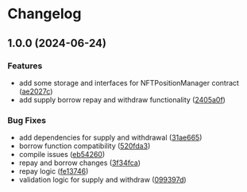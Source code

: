 # Changelog

## 1.0.0 (2024-06-24)


### Features

* add some storage and interfaces for NFTPositionManager contract ([ae2027c](https://github.com/zerolend/zerolend-one/commit/ae2027c699c56fd68879dff85e2180ac90722967))
* add supply borrow repay and withdraw functionality ([2405a0f](https://github.com/zerolend/zerolend-one/commit/2405a0fcbdfbebf7b05e85e0c9e879a0eed501f0))


### Bug Fixes

* add dependencies for supply and withdrawal ([31ae665](https://github.com/zerolend/zerolend-one/commit/31ae665c70ac453a0b96e45f0e2d75fdcee627c5))
* borrow function compatibility ([520fda3](https://github.com/zerolend/zerolend-one/commit/520fda3c8acff77f0a7d7691c171cc5d0065b1e6))
* compile issues ([eb54260](https://github.com/zerolend/zerolend-one/commit/eb542608b42b355500c7b225d2cee198b6bc80bd))
* repay and borrow changes ([3f34fca](https://github.com/zerolend/zerolend-one/commit/3f34fca96699b6ae533a4231bb852c0e746b9ec4))
* repay logic ([fe13746](https://github.com/zerolend/zerolend-one/commit/fe13746240905597bc9853356829682fac13246f))
* validation logic for supply and withdraw ([099397d](https://github.com/zerolend/zerolend-one/commit/099397d8f19c82eea637d52f95583ad55fa30772))
